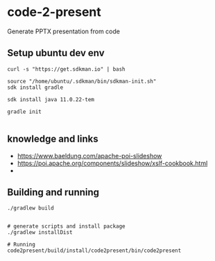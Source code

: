 # code-2-present
Generate PPTX presentation from code


## Setup ubuntu dev env 

```
curl -s "https://get.sdkman.io" | bash

source "/home/ubuntu/.sdkman/bin/sdkman-init.sh"
sdk install gradle

sdk install java 11.0.22-tem

gradle init


```

## knowledge and links

* https://www.baeldung.com/apache-poi-slideshow
* https://poi.apache.org/components/slideshow/xslf-cookbook.html
* 

## Building and running 

```
./gradlew build 


# generate scripts and install package
./gradlew installDist

# Running
code2present/build/install/code2present/bin/code2present


```